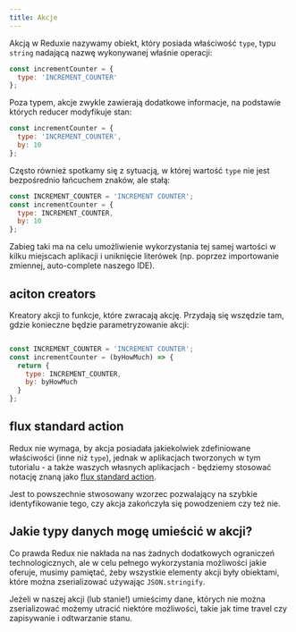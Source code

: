 ```yaml
---
title: Akcje
---
```


Akcją w Reduxie nazywamy obiekt, który posiada właściwość `type`, typu `string` nadającą nazwę wykonywanej właśnie operacji:

```js
const incrementCounter = {
  type: 'INCREMENT_COUNTER'
};
```

Poza typem, akcje zwykle zawierają dodatkowe informacje, na podstawie których reducer modyfikuje stan:

```js
const incrementCounter = {
  type: 'INCREMENT_COUNTER',
  by: 10
};
```

Często również spotkamy się z sytuacją, w której wartość `type` nie jest bezpośrednio łańcuchem znaków, ale stałą:

```js
const INCREMENT_COUNTER = 'INCREMENT COUNTER';
const incrementCounter = {
  type: INCREMENT_COUNTER,
  by: 10
};
```

Zabieg taki ma na celu umożliwienie wykorzystania tej samej wartości w kilku miejscach aplikacji i uniknięcie literówek (np. poprzez importowanie zmiennej, auto-complete naszego IDE).

## aciton creators

Kreatory akcji to funkcje, które zwracają akcję. Przydają się wszędzie tam, gdzie konieczne będzie parametryzowanie akcji:

```js

const INCREMENT_COUNTER = 'INCREMENT COUNTER';
const incrementCounter = (byHowMuch) => {
  return {
    type: INCREMENT_COUNTER,
    by: byHowMuch
  }
};
```

## flux standard action

Redux nie wymaga, by akcja posiadała jakiekolwiek zdefiniowane właściwości (inne niż `type`), jednak w aplikacjach tworzonych w tym tutorialu - a także waszych własnych aplikacjach - będziemy stosować notację znaną jako [flux standard action](https://github.com/redux-utilities/flux-standard-action).

Jest to powszechnie stwosowany wzorzec pozwalający na szybkie identyfikowanie tego, czy akcja zakończyła się powodzeniem czy też nie.

## Jakie typy danych mogę umieścić w akcji?

Co prawda Redux nie nakłada na nas żadnych dodatkowych ograniczeń technologicznych, ale w celu pełnego wykorzystania możliwości jakie oferuje, musimy pamiętać, żeby wszystkie elementy akcji były obiektami, które można zserializować używając `JSON.stringify`.

Jeżeli w naszej akcji (lub stanie!) umieścimy dane, których nie można zserializować możemy utracić niektóre możliwości, takie jak time travel czy zapisywanie i odtwarzanie stanu.